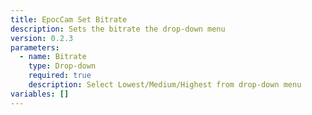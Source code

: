 ```yaml
---
title: EpocCam Set Bitrate
description: Sets the bitrate the drop-down menu
version: 0.2.3
parameters:
  - name: Bitrate
    type: Drop-down
    required: true
    description: Select Lowest/Medium/Highest from drop-down menu
variables: []
---
```

